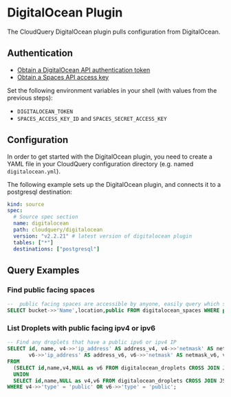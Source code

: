 # DigitalOcean Plugin

The CloudQuery DigitalOcean plugin pulls configuration from DigitalOcean.

## Authentication

- [Obtain a DigitalOcean API authentication token](https://docs.digitalocean.com/reference/api/api-reference/#section/Authentication)
- [Obtain a Spaces API access key](https://cloud.digitalocean.com/settings/api/tokens?i=d6d4a6)

Set the following environment variables in your shell (with values from the previous steps):

- `DIGITALOCEAN_TOKEN`
- `SPACES_ACCESS_KEY_ID` and `SPACES_SECRET_ACCESS_KEY`

## Configuration

In order to get started with the DigitalOcean plugin, you need to create a YAML file in your CloudQuery configuration directory (e.g. named `digitalocean.yml`).

The following example sets up the DigitalOcean plugin, and connects it to a postgresql destination:

```yaml
kind: source
spec:
  # Source spec section
  name: digitalocean
  path: cloudquery/digitalocean
  version: "v2.2.21" # latest version of digitalocean plugin
  tables: ["*"]
  destinations: ["postgresql"]
```

## Query Examples

### Find public facing spaces

```sql
--  public facing spaces are accessible by anyone, easily query which space is public facing in your account
SELECT bucket->>'Name',location,public FROM digitalocean_spaces WHERE public = true;
```

### List Droplets with public facing ipv4 or ipv6

```sql
-- Find any droplets that have a public ipv6 or ipv4 IP
SELECT id, name, v4->>'ip_address' AS address_v4, v4->>'netmask' AS netmask_v4, v4->>'gateway' AS gateway_v4,
       v6->>'ip_address' AS address_v6, v6->>'netmask' AS netmask_v6, v6->>'gateway' AS gateway_v6
FROM 
  (SELECT id,name,v4,NULL as v6 FROM digitalocean_droplets CROSS JOIN JSONB_ARRAY_ELEMENTS(digitalocean_droplets.networks->'v4') AS v4 
  UNION
  SELECT id,name,NULL as v4,v6 FROM digitalocean_droplets CROSS JOIN JSONB_ARRAY_ELEMENTS(digitalocean_droplets.networks->'v6') AS v6) AS union_v46
WHERE v4->>'type' = 'public' OR v6->>'type' = 'public';
```